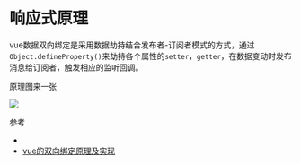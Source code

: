 # 响应式原理

vue数据双向绑定是采用数据劫持结合发布者-订阅者模式的方式，通过`Object.defineProperty()`来劫持各个属性的`setter`，`getter`，在数据变动时发布消息给订阅者，触发相应的监听回调。

原理图来一张

![](./img/reactive.jpg)

<!-- 、 -->

参考

- []()
- [vue的双向绑定原理及实现](https://www.cnblogs.com/canfoo/p/6891868.html)
